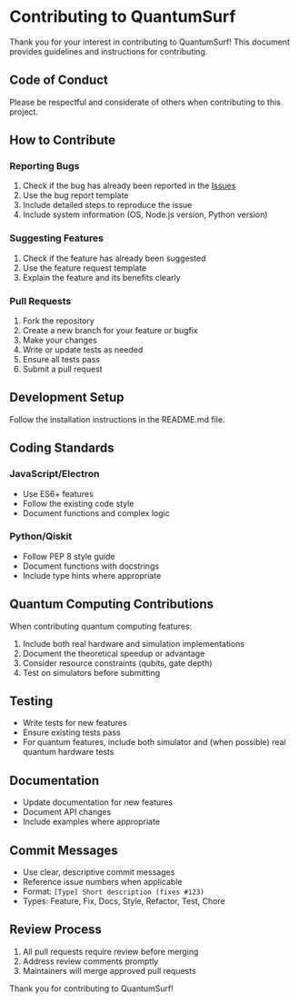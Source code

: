 # Contributing to QuantumSurf

Thank you for your interest in contributing to QuantumSurf! This document provides guidelines and instructions for contributing.

## Code of Conduct

Please be respectful and considerate of others when contributing to this project.

## How to Contribute

### Reporting Bugs

1. Check if the bug has already been reported in the [Issues](https://github.com/Nom-nom-hub/QuantumSurf/issues)
2. Use the bug report template
3. Include detailed steps to reproduce the issue
4. Include system information (OS, Node.js version, Python version)

### Suggesting Features

1. Check if the feature has already been suggested
2. Use the feature request template
3. Explain the feature and its benefits clearly

### Pull Requests

1. Fork the repository
2. Create a new branch for your feature or bugfix
3. Make your changes
4. Write or update tests as needed
5. Ensure all tests pass
6. Submit a pull request

## Development Setup

Follow the installation instructions in the README.md file.

## Coding Standards

### JavaScript/Electron

- Use ES6+ features
- Follow the existing code style
- Document functions and complex logic

### Python/Qiskit

- Follow PEP 8 style guide
- Document functions with docstrings
- Include type hints where appropriate

## Quantum Computing Contributions

When contributing quantum computing features:

1. Include both real hardware and simulation implementations
2. Document the theoretical speedup or advantage
3. Consider resource constraints (qubits, gate depth)
4. Test on simulators before submitting

## Testing

- Write tests for new features
- Ensure existing tests pass
- For quantum features, include both simulator and (when possible) real quantum hardware tests

## Documentation

- Update documentation for new features
- Document API changes
- Include examples where appropriate

## Commit Messages

- Use clear, descriptive commit messages
- Reference issue numbers when applicable
- Format: `[Type] Short description (fixes #123)`
- Types: Feature, Fix, Docs, Style, Refactor, Test, Chore

## Review Process

1. All pull requests require review before merging
2. Address review comments promptly
3. Maintainers will merge approved pull requests

Thank you for contributing to QuantumSurf!
